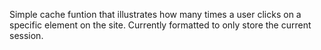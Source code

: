 Simple cache funtion that illustrates how many times a user clicks on a specific element on the site. Currently formatted to only store the current session.